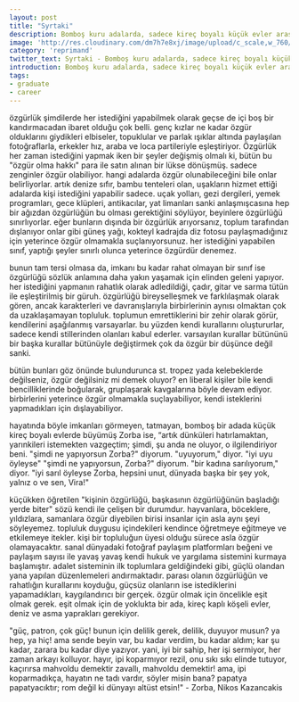 ```yaml
---
layout: post
title: "Syrtaki"
description: Bomboş kuru adalarda, sadece kireç boyalı küçük evler arasında özgürlüğü aramak çok ironik geliyor.
image: 'http://res.cloudinary.com/dm7h7e8xj/image/upload/c_scale,w_760/v1504807365/now-you-see-me_wtv89q.jpg'
category: 'reprimand'
twitter_text: Syrtaki - Bomboş kuru adalarda, sadece kireç boyalı küçük evler arasında özgürlüğü aramak çok ironik geliyor.
introduction: Bomboş kuru adalarda, sadece kireç boyalı küçük evler arasında özgürlüğü aramak çok ironik geliyor.
tags:
- graduate
- career
---
```

özgürlük şimdilerde her istediğini yapabilmek olarak geçse de içi boş bir kandırmacadan ibaret olduğu çok belli. genç kızlar ne kadar özgür olduklarını giydikleri elbiseler, topuklular ve parlak ışıklar altında paylaşılan fotoğraflarla, erkekler hız, araba ve loca partileriyle eşleştiriyor. Özgürlük her zaman istediğini yapmak iken bir şeyler değişmiş olmalı ki, bütün bu "özgür olma hakkı" para ile satın alınan bir lükse dönüşmüş. sadece zenginler özgür olabiliyor. hangi adalarda özgür olunabileceğini bile onlar belirliyorlar. artık denize sıfır, bambu tenteleri olan, uşakların hizmet ettiği adalarda kişi istediğini yapabilir sadece. uçak yolları, gezi dergileri, yemek programları, gece klüpleri, antikacılar, yat limanları sanki anlaşmışcasına hep bir ağızdan özgürlüğün bu olması gerektiğini söylüyor, beyinlere özgürlüğü sınırlıyorlar. eğer bunların dışında bir özgürlük arıyorsanız, toplum tarafından dışlanıyor onlar gibi güneş yağı, kokteyl kadrajda diz fotosu paylaşmadığınız için yeterince özgür olmamakla suçlanıyorsunuz. her istediğini yapabilen sınıf, yaptığı şeyler sınırlı olunca yeterince özgürdür denemez.

bunun tam tersi olmasa da, imkanı bu kadar rahat olmayan bir sınıf ise özgürlüğü sözlük anlamına daha yakın yaşamak için elinden geleni yapıyor. her istediğini yapmanın rahatlık olarak adledildiği, çadır, gitar ve sarma tütün ile eşleştirilmiş bir güruh. özgürlüğü bireyselleşmek ve farklılaşmak olarak gören, ancak karakterleri ve davranışlarıyla birbirlerinin aynısı olmaktan çok da uzaklaşamayan topluluk. toplumun emrettiklerini bir zehir olarak görür, kendilerini aşağılanmış varsayarlar. bu yüzden kendi kurallarını oluştururlar, sadece kendi stillerinden olanları kabul ederler. varsayılan kurallar bütününü bir başka kurallar bütünüyle değiştirmek çok da özgür bir düşünce değil sanki.

bütün bunları göz önünde bulundurunca st. tropez yada kelebeklerde değilseniz, özgür değilsiniz mi demek oluyor? en liberal kişiler bile kendi bencilliklerinde boğularak, gruplaşarak kavgalarına böyle devam ediyor. birbirlerini yeterince özgür olmamakla suçlayabiliyor, kendi isteklerini yapmadıkları için dışlayabiliyor.

hayatında böyle imkanları görmeyen, tatmayan, bomboş bir adada küçük kireç boyalı evlerde büyümüş Zorba ise, “artık dünküleri hatırlamaktan, yarınkileri istemekten vazgeçtim; şimdi, şu anda ne oluyor, o ilgilendiriyor beni. "şimdi ne yapıyorsun Zorba?" diyorum. "uyuyorum," diyor. "iyi uyu öyleyse" "şimdi ne yapıyorsun, Zorba?" diyorum. "bir kadına sarılıyorum," diyor. "iyi sarıl öyleyse Zorba, hepsini unut, dünyada başka bir şey yok, yalnız o ve sen, Vira!"

küçükken öğretilen "kişinin özgürlüğü, başkasının özgürlüğünün başladığı yerde biter" sözü kendi ile çelişen bir durumdur. hayvanlara, böceklere, yıldızlara, samanlara özgür diyebilen birisi insanlar için asla aynı şeyi söyleyemez. topluluk duygusu içindekileri kendince öğretmeye eğitmeye ve etkilemeye itekler. kişi bir topluluğun üyesi olduğu sürece asla özgür olamayacaktır. sanal dünyadaki fotoğraf paylaşım platformları beğeni ve paylaşım sayısı ile yavaş yavaş kendi hukuk ve yargılama sistemini kurmaya başlamıştır. adalet sisteminin ilk toplumlara geldiğindeki gibi, güçlü olandan yana yapılan düzenlemeleri andırmaktadır. parası olanın özgürlüğün ve rahatlığın kurallarını koyduğu, güçsüz olanların ise istediklerini yapamadıkları, kaygılandırıcı bir gerçek. özgür olmak için öncelikle eşit olmak gerek. eşit olmak için de yoklukta bir ada, kireç kaplı köşeli evler, deniz ve asma yaprakları gerekiyor.

"güç, patron, çok güç! bunun için delilik gerek, delilik, duyuyor musun? ya hep, ya hiç! ama sende beyin var, bu kadar verdim, bu kadar aldım; kar şu kadar, zarara bu kadar diye yazıyor. yani, iyi bir sahip, her işi sermiyor, her zaman arkayı kolluyor. hayır, ipi koparmıyor rezil, onu sıkı sıkı elinde tutuyor, kaçırırsa mahvoldu demektir zavallı, mahvoldu demektir! ama, ipi koparmadıkça, hayatın ne tadı vardır, söyler misin bana? papatya papatyacıktır; rom değil ki dünyayı altüst etsin!" - Zorba, Nikos Kazancakis
